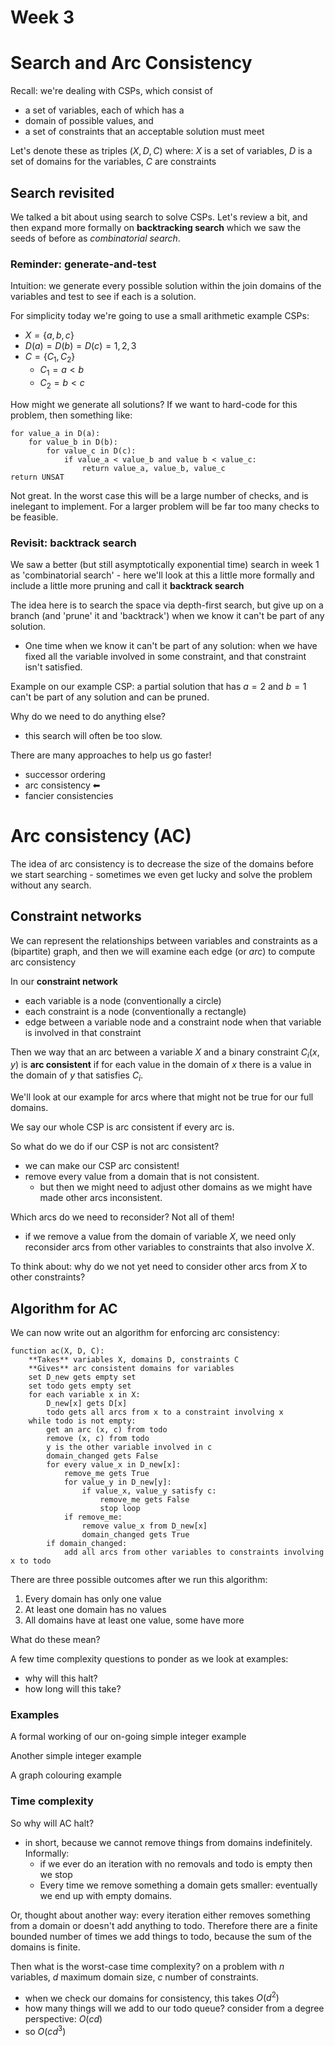 # Week 3 

# Search and Arc Consistency

Recall: we're dealing with CSPs, which consist of
- a set of variables, each of which has a
-  domain of possible values, and 
-  a set of constraints that an acceptable solution must meet

Let's denote these as triples $(X, D, C)$ where: $X$ is a set of variables, $D$ is a set of domains for the variables, $C$ are constraints 

## Search revisited

We talked a bit about using search to solve CSPs.  Let's review a bit, and then expand more formally on **backtracking search** which we saw the seeds of before as *combinatorial search*.

### Reminder: generate-and-test
Intuition: we generate every possible solution within the join domains of the variables and test to see if each is a solution.

For simplicity today we're going to use a small arithmetic example CSPs:
- $X = \{a, b, c\}$
- $D(a) = D(b) = D(c) = {1, 2, 3}$
- $C = \{C_1, C_2\}$
    - $C_1 = a < b$
    - $C_2 = b < c$

How might we generate all solutions?  If we want to hard-code for this problem, then something like:

```
for value_a in D(a):
    for value_b in D(b):
        for value_c in D(c):
            if value_a < value_b and value b < value_c:
                return value_a, value_b, value_c
return UNSAT
```

Not great.  In the worst case this will be a large number of checks, and is inelegant to implement.  For a larger problem will be far too many checks to be feasible.

### Revisit: backtrack search

We saw a better (but still asymptotically exponential time) search in week 1 as 'combinatorial search' - here we'll look at this a little more formally and include a little more pruning and call it **backtrack search**

The idea here is to search the space via depth-first search, but give up on a branch (and 'prune' it and 'backtrack') when we know it can't be part of any solution.  
- One time when we know it can't be part of any solution: when we have fixed all the variable involved in some constraint, and that constraint isn't satisfied.

Example on our example CSP: a partial solution that has $a = 2$ and $b = 1$ can't be part of any solution and can be pruned.  

> <hand-drawn example in lecture>

Why do we need to do anything else?
- this search will often be too slow. 

There are many approaches to help us go faster!
- successor ordering
- arc consistency ⬅
- fancier consistencies

# Arc consistency (AC)
The idea of arc consistency is to decrease the size of the domains before we start searching - sometimes we even get lucky and solve the problem without any search.  

## Constraint networks 
We can represent the relationships between variables and constraints as a (bipartite) graph, and then we will examine each edge (or *arc*) to compute arc consistency

In our **constraint network**
- each variable is a node (conventionally a circle)
- each constraint is a node (conventionally a rectangle)
- edge between a variable node and a constraint node when that variable is involved in that constraint

> <hand-drawn example in lecture>
    
Then we way that an arc between a variable $X$ and a binary constraint $C_i(x, y)$ is **arc consistent** if for each value in the domain of $x$ there is a value in the domain of $y$ that satisfies $C_i$.
    
We'll look at our example for arcs where that might not be true for our full domains.  
    
We say our whole CSP is arc consistent if every arc is.
    
So what do we do if our CSP is not arc consistent?
- we can make our CSP arc consistent!
- remove every value from a domain that is not consistent.
    - but then we might need to adjust other domains as we might have made other arcs inconsistent.  
    
Which arcs do we need to reconsider?  Not all of them!
- if we remove a value from the domain of variable $X$, we need only reconsider arcs from other variables to constraints that also involve $X$.
    
To think about: why do we not yet need to consider other arcs from $X$ to other constraints?

> <hand-drawn example in lecture>
    
## Algorithm for AC

We can now write out an algorithm for enforcing arc consistency:

```
function ac(X, D, C):
    **Takes** variables X, domains D, constraints C
    **Gives** arc consistent domains for variables
    set D_new gets empty set
    set todo gets empty set
    for each variable x in X:
        D_new[x] gets D[x]
        todo gets all arcs from x to a constraint involving x
    while todo is not empty:
        get an arc (x, c) from todo
        remove (x, c) from todo
        y is the other variable involved in c
        domain_changed gets False
        for every value_x in D_new[x]:
            remove_me gets True
            for value_y in D_new[y]:
                if value_x, value_y satisfy c:
                    remove_me gets False
                    stop loop
            if remove_me:
                remove value_x from D_new[x]
                domain_changed gets True
        if domain_changed:
            add all arcs from other variables to constraints involving x to todo        
```

There are three possible outcomes after we run this algorithm:
1. Every domain has only one value
2. At least one domain has no values
3. All domains have at least one value, some have more
    
What do these mean?

A few time complexity questions to ponder as we look at examples:
- why will this halt?
- how long will this take?
    
### Examples
    
A formal working of our on-going simple integer example
    
Another simple integer example
    
A graph colouring example
    

### Time complexity

So why will AC halt?
- in short, because we cannot remove things from domains indefinitely.  Informally:
    - if we ever do an iteration with no removals and todo is empty then we stop
    - Every time we remove something a domain gets smaller: eventually we end up with empty domains.
    
Or, thought about another way: every iteration either removes something from a domain or doesn't add anything to todo.  Therefore there are a finite bounded number of times we add things to todo, because the sum of the domains is finite.
    
Then what is the worst-case time complexity? on a problem with $n$ variables, $d$ maximum domain size, $c$ number of constraints.
- when we check our domains for consistency, this takes $O(d^2)$
- how many things will we add to our todo queue? consider from a degree perspective: $O(cd)$
- so $O(cd^3)$
